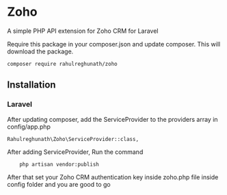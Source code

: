# Zoho
A simple PHP API extension for Zoho CRM for Laravel

Require this package in your composer.json and update composer. This will download the package.

    composer require rahulreghunath/zoho

## Installation

### Laravel

After updating composer, add the ServiceProvider to the providers array in config/app.php

    Rahulreghunath\Zoho\ServiceProvider::class,
    
After adding ServiceProvider, Run the command 
        
        php artisan vendor:publish
        
After that set your Zoho CRM authentication key inside zoho.php file inside config folder and you are good to go
